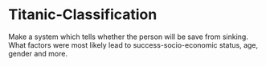 # Titanic-Classification
Make a system which tells whether the person will be
save from sinking. What factors were
most likely lead to success-socio-economic
status, age, gender and more.
